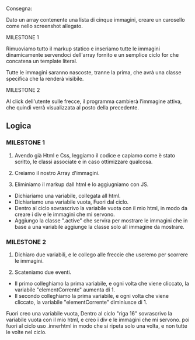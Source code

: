 Consegna:

Dato un array contenente una lista di cinque immagini, creare un carosello come nello screenshot allegato.

MILESTONE 1

Rimuoviamo tutto il markup statico e inseriamo tutte le immagini dinamicamente servendoci dell'array fornito e un semplice ciclo for che concatena un template literal.

Tutte le immagini saranno nascoste, tranne la prima, che avrà una classe specifica che la renderà visibile.

MILESTONE 2

Al click dell'utente sulle frecce, il programma cambierà l’immagine attiva, che quindi verrà visualizzata al posto della precedente.


## Logica

### MILESTONE 1


1. Avendo già Html e Css, leggiamo il codice e capiamo come è stato scritto, le classi associate e in caso ottimizzare qualcosa.

2. Creiamo il nostro Array d'immagini.

2. Eliminiamo il markup dall html e lo aggiugniamo con JS. 
 - Dichiariamo una variabile, collegata all html. 
 - Dichiariamo una variabile vuota, Fuori dal ciclo. 
 -  Dentro al ciclo sovrascrivo la variabile vuota con il mio html, in modo da 
    creare i div e le immagini che mi servono.
 - Aggiungo la classe ".active" che servira per mostrare le immagini che in base a una variabile aggiunge la classe solo all immagine da mostrare. 

### MILESTONE 2

1. Dichiaro due variabili, e le collego alle freccie che useremo per scorrere le immagini.

2. Scateniamo due eventi.
 - Il primo colleghiamo la prima variabile, e ogni volta che viene cliccato, la variabile "elementCorrente" aumenta di 1.
 - Il secondo colleghiamo la prima variabile, e ogni volta che viene cliccato, la variabile "elementCorrente" diminiusce di 1.
 

Fuori creo una variabile vuota, Dentro al ciclo "riga 16" sovrascrivo la variabile vuota con il mio html, e creo i div e le immagini che mi servono.
poi fuori al ciclo uso .innerhtml in modo che si ripeta solo una volta, e non tutte le volte nel ciclo.

